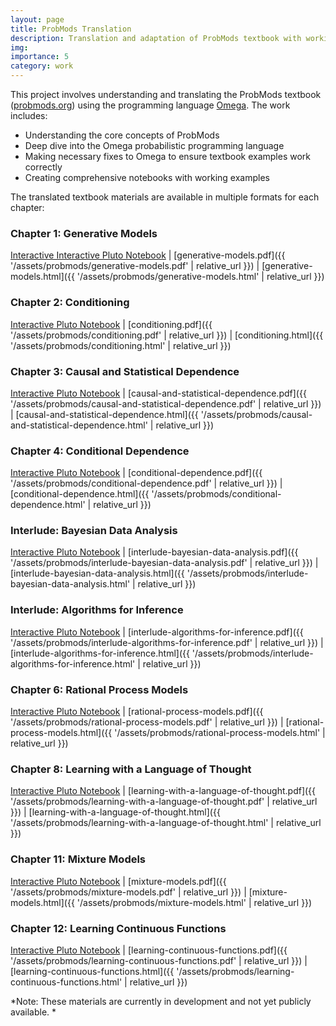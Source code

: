 ```yaml
---
layout: page
title: ProbMods Translation
description: Translation and adaptation of ProbMods textbook with working examples in Omega
img:
importance: 5
category: work
---
```


This project involves understanding and translating the ProbMods textbook ([probmods.org](probmods.org)) using the programming language [Omega](https://github.com/zenna/Omega.jl). The work includes:

- Understanding the core concepts of ProbMods
- Deep dive into the Omega probabilistic programming language
- Making necessary fixes to Omega to ensure textbook examples work correctly
- Creating comprehensive notebooks with working examples

The translated textbook materials are available in multiple formats for each chapter:

### Chapter 1: Generative Models
[Interactive Interactive Pluto Notebook](https://pluto.land/n/zlwvqg1g) | [generative-models.pdf]({{ '/assets/probmods/generative-models.pdf' | relative_url }}) | [generative-models.html]({{ '/assets/probmods/generative-models.html' | relative_url }})

### Chapter 2: Conditioning
[Interactive Pluto Notebook](https://pluto.land/n/jpzr5wiu) | [conditioning.pdf]({{ '/assets/probmods/conditioning.pdf' | relative_url }}) | [conditioning.html]({{ '/assets/probmods/conditioning.html' | relative_url }})

### Chapter 3: Causal and Statistical Dependence
[Interactive Pluto Notebook](https://pluto.land/n/qpzxv36x) | [causal-and-statistical-dependence.pdf]({{ '/assets/probmods/causal-and-statistical-dependence.pdf' | relative_url }}) | [causal-and-statistical-dependence.html]({{ '/assets/probmods/causal-and-statistical-dependence.html' | relative_url }})

### Chapter 4: Conditional Dependence
[Interactive Pluto Notebook](https://pluto.land/n/fxx9tgtg) | [conditional-dependence.pdf]({{ '/assets/probmods/conditional-dependence.pdf' | relative_url }}) | [conditional-dependence.html]({{ '/assets/probmods/conditional-dependence.html' | relative_url }})

### Interlude: Bayesian Data Analysis
 [Interactive Pluto Notebook](https://pluto.land/n/mitl6fmn) | [interlude-bayesian-data-analysis.pdf]({{ '/assets/probmods/interlude-bayesian-data-analysis.pdf' | relative_url }}) | [interlude-bayesian-data-analysis.html]({{ '/assets/probmods/interlude-bayesian-data-analysis.html' | relative_url }})

### Interlude: Algorithms for Inference
 [Interactive Pluto Notebook](https://pluto.land/n/wd641t8z) | [interlude-algorithms-for-inference.pdf]({{ '/assets/probmods/interlude-algorithms-for-inference.pdf' | relative_url }}) | [interlude-algorithms-for-inference.html]({{ '/assets/probmods/interlude-algorithms-for-inference.html' | relative_url }})

### Chapter 6: Rational Process Models
 [Interactive Pluto Notebook](https://pluto.land/n/8pyyk1gz) | [rational-process-models.pdf]({{ '/assets/probmods/rational-process-models.pdf' | relative_url }}) | [rational-process-models.html]({{ '/assets/probmods/rational-process-models.html' | relative_url }})

### Chapter 8: Learning with a Language of Thought
 [Interactive Pluto Notebook](https://pluto.land/n/gj44st4w) | [learning-with-a-language-of-thought.pdf]({{ '/assets/probmods/learning-with-a-language-of-thought.pdf' | relative_url }}) | [learning-with-a-language-of-thought.html]({{ '/assets/probmods/learning-with-a-language-of-thought.html' | relative_url }})

### Chapter 11: Mixture Models
 [Interactive Pluto Notebook](http://pluto.land/n/gb8pphc2) | [mixture-models.pdf]({{ '/assets/probmods/mixture-models.pdf' | relative_url }}) | [mixture-models.html]({{ '/assets/probmods/mixture-models.html' | relative_url }})

### Chapter 12: Learning Continuous Functions
 [Interactive Pluto Notebook](https://pluto.land/n/pndxlpxl) | [learning-continuous-functions.pdf]({{ '/assets/probmods/learning-continuous-functions.pdf' | relative_url }}) | [learning-continuous-functions.html]({{ '/assets/probmods/learning-continuous-functions.html' | relative_url }})

*Note: These materials are currently in development and not yet publicly available. *

